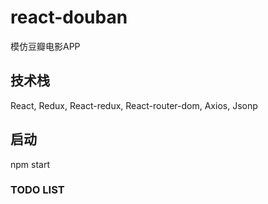 # react-douban
模仿豆瓣电影APP

## 技术栈
React, Redux, React-redux, React-router-dom, Axios, Jsonp

## 启动
npm start

### TODO LIST

